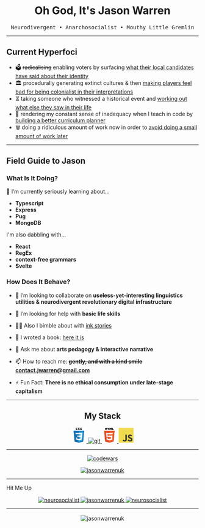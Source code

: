 <h1 align="center">Oh God, It's Jason Warren</h1>

<pre align="center">Neurodivergent • Anarchosocialist • Mouthy Little Gremlin</pre>

<hr />

<h2 align="left">Current Hyperfoci</h2>

- 🗳 ~~radicalising~~ enabling voters by surfacing [what their local candidates have said about their identity](https://github.com/JasonWarrenUK/got-my-back)
- 🏛 procedurally generating extinct cultures & then [making players feel bad for being colonialist in their interpretations](https://github.com/JasonWarrenUK/Those-Who-Came-Before)
- ⏳ taking someone who witnessed a historical event and [working out what else they saw in their life](https://github.com/JasonWarrenUK/Grand-Chronicle)
- 🔮 rendering my constant sense of inadequacy when I teach in code by [building a better curriculum planner](https://github.com/JasonWarrenUK/Inclusive-Dynamics)
- 🗑 doing a ridiculous amount of work now in order to [avoid doing a small amount of work later](https://github.com/JasonWarrenUK/Pretty-Vacancies)

<hr />

<h2 align="left">Field Guide to Jason</h2>

<h3 align="left">What Is It Doing?</h3>

🌱 I’m currently seriously learning about...

- **Typescript**
- **Express**
- **Pug**
- **MongoDB**

I'm also dabbling with...

- **React**
- **RegEx**
- **context-free grammars**
- **Svelte**

<h3 align="left">How Does It Behave?</h3>

- 👯 I’m looking to collaborate on **useless-yet-interesting linguistics utilities & neurodivergent revolutionary digital infrastructure**

- 🤝 I’m looking for help with **basic life skills**

- 👨‍💻 Also I bimble about with [ink stories](https://neurosocialist.itch.io/)

- 📝 I wroted a book: [here it is](https://www.amazon.co.uk/Creating-Worlds-Immersive-Theatre-Making/dp/1848424450)

- 💬 Ask me about **arts pedagogy & interactive narrative**

- 📫 How to reach me: **~~gently, and with a kind smile~~ contact.jwarren@gmail.com**

- ⚡ Fun Fact: **There is no ethical consumption under late-stage capitalism**

<hr />

<h2 align="center">My Stack</h2>

<p align="center">
  <a href="https://www.w3schools.com/css/" target="_blank" rel="noreferrer">
    <img src="https://raw.githubusercontent.com/devicons/devicon/master/icons/css3/css3-original-wordmark.svg" alt="css3" width="40" height="40"/>
  </a>
  
  <a href="https://git-scm.com/" target="_blank" rel="noreferrer">
    <img src="https://www.vectorlogo.zone/logos/git-scm/git-scm-icon.svg" alt="git" width="40" height="40"/>
  </a>
  
  <a href="https://www.w3.org/html/" target="_blank" rel="noreferrer">
    <img src="https://raw.githubusercontent.com/devicons/devicon/master/icons/html5/html5-original-wordmark.svg" alt="html5" width="40" height="40"/>
  </a>
  
  <a href="https://developer.mozilla.org/en-US/docs/Web/JavaScript" target="_blank" rel="noreferrer">
    <img src="https://raw.githubusercontent.com/devicons/devicon/master/icons/javascript/javascript-original.svg" alt="javascript" width="40" height="40"/>
  </a>
</p>

<hr/>

<p align="center">
  <a href="https://www.codewars.com/users/JasonWarrenUK" target="blank"><img src="https://www.codewars.com/users/JasonWarrenUK/badges/large?theme=light" alt="codewars" /></a>
</p>

<p align="center"> <a href="https://github.com/ryo-ma/github-profile-trophy"><img src="https://github-profile-trophy.vercel.app/?username=jasonwarrenuk&theme=gruvbox" alt="jasonwarrenuk" /></a></p>

<hr/>

<quote align="center">Hit Me Up</quote>

<p align="center">
  <a href="https://twitter.com/neurosocialist" target="blank">
    <img align="center" src="https://raw.githubusercontent.com/rahuldkjain/github-profile-readme-generator/master/src/images/icons/Social/twitter.svg" alt="neurosocialist" height="30" width="40" />
  </a>
  
  <a href="https://linkedin.com/in/jasonwarrenuk" target="blank">
    <img align="center" src="https://raw.githubusercontent.com/rahuldkjain/github-profile-readme-generator/master/src/images/icons/Social/linked-in-alt.svg" alt="jasonwarrenuk" height="30" width="40" />
  </a>
  
  <a href="https://instagram.com/neurosocialist" target="blank">
    <img align="center" src="https://raw.githubusercontent.com/rahuldkjain/github-profile-readme-generator/master/src/images/icons/Social/instagram.svg" alt="neurosocialist" height="30" width="40" />
  </a>
</p>

<hr />

<p align="center">
  <img align="center" src="https://github-readme-stats.vercel.app/api/top-langs?username=jasonwarrenuk&show_icons=true&locale=en&layout=compact" alt="jasonwarrenuk" />
</p>

